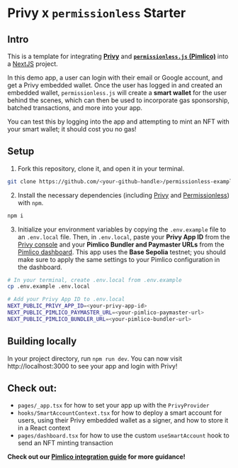 # Privy x `permissionless` Starter

## Intro

This is a template for integrating [**Privy**](https://www.privy.io/) and [**`permissionless.js` (Pimlico)**](https://docs.pimlico.io/permissionless) into a [NextJS](https://nextjs.org/) project.

In this demo app, a user can login with their email or Google account, and get a Privy embedded wallet. Once the user has logged in and created an embedded wallet, `permissionless.js` will create a **smart wallet** for the user behind the scenes, which can then be used to incorporate gas sponsorship, batched transactions, and more into your app. 

You can test this by logging into the app and attempting to mint an NFT with your smart wallet; it should cost you no gas!

## Setup

1. Fork this repository, clone it, and open it in your terminal.
```sh
git clone https://github.com/<your-github-handle>/permissionless-example
```

2. Install the necessary dependencies (including [Privy](https://www.npmjs.com/package/@privy-io/react-auth) and [Permissionless](https://www.npmjs.com/package/permissionless)) with `npm`.
```sh
npm i 
```

3. Initialize your environment variables by copying the `.env.example` file to an `.env.local` file. Then, in `.env.local`, paste your **Privy App ID** from the [Privy console](https://console.privy.io) and your **Pimlico Bundler and Paymaster URLs** from the [Pimlico dashboard](https://dashboard.pimlico.io/). This app uses the **Base Sepolia** testnet; you should make sure to apply the same settings to your Pimlico configuration in the dashboard. 

```sh
# In your terminal, create .env.local from .env.example
cp .env.example .env.local

# Add your Privy App ID to .env.local
NEXT_PUBLIC_PRIVY_APP_ID=<your-privy-app-id>
NEXT_PUBLIC_PIMLICO_PAYMASTER_URL=<your-pimlico-paymaster-url>
NEXT_PUBLIC_PIMLICO_BUNDLER_URL=<your-pimlico-bundler-url>
```

## Building locally

In your project directory, run `npm run dev`. You can now visit http://localhost:3000 to see your app and login with Privy!


## Check out:
- `pages/_app.tsx` for how to set your app up with the `PrivyProvider`
- `hooks/SmartAccountContext.tsx` for how to deploy a smart account for users, using their Privy embedded wallet as a signer, and how to store it in a React context
- `pages/dashboard.tsx` for how to use the custom `useSmartAccount` hook to send an NFT minting transaction

**Check out our [Pimlico integration guide](https://docs.privy.io/guide/frontend/account-abstraction/pimlico) for more guidance!**


